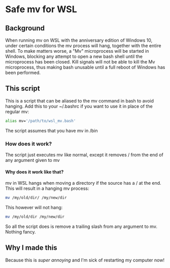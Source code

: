 # Safe mv for WSL

## Background
When running mv on WSL with the anniversary edition of Windows 10, under certain conditions the mv process will hang, together with the entire shell. To make matters worse, a "Mv" microprocess will be started in Windows, blocking any attempt to open a new bash shell until the microprocess has been closed. Kill signals will not be able to kill the Mv microprocess, thus making bash unusable until a full reboot of Windows has been performed.

## This script
This is a script that can be aliased to the mv command in bash to avoid hanging. Add this to your ~/.bashrc if you want to use it in place of the regular mv:
```bash
alias mv='/path/to/wsl_mv.bash'
```
The script assumes that you have mv in /bin

### How does it work?
The script just executes mv like normal, except it removes / from the end of any argument given to mv

#### Why does it work like that?
mv in WSL hangs when moving a directory if the source has a / at the end. This will result in a hanging mv process:
```bash
mv /my/old/dir/ /my/new/dir
```
This however will not hang:
```bash
mv /my/old/dir /my/new/dir
```
So all the script does is remove a trailing slash from any argument to mv. Nothing fancy.

## Why I made this
Because this is _super annoying_ and I'm sick of restarting my computer now!
